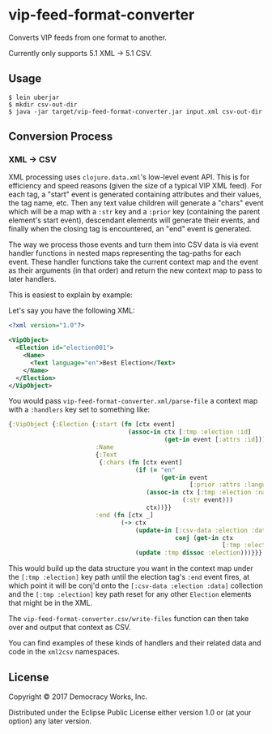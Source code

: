 # vip-feed-format-converter

Converts VIP feeds from one format to another.

Currently only supports 5.1 XML -> 5.1 CSV.

## Usage

    $ lein uberjar
    $ mkdir csv-out-dir
    $ java -jar target/vip-feed-format-converter.jar input.xml csv-out-dir
    
## Conversion Process

### XML -> CSV

XML processing uses `clojure.data.xml`'s low-level event API. This is for
efficiency and speed reasons (given the size of a typical VIP XML feed). For
each tag, a "start" event is generated containing attributes and their values,
the tag name, etc. Then any text value children will generate a "chars" event
which will be a map with a `:str` key and a `:prior` key (containing the
parent element's start event), descendant elements will generate their
events, and finally when the closing tag is encountered, an "end" event is
generated.

The way we process those events and turn them into CSV data is via event
handler functions in nested maps representing the tag-paths for each event.
These handler functions take the current context map and the event as their
arguments (in that order) and return the new context map to pass to later
handlers.

This is easiest to explain by example:

Let's say you have the following XML:

```xml
<?xml version="1.0"?>

<VipObject>
  <Election id="election001">
    <Name>
      <Text language="en">Best Election</Text>
    </Name>
  </Election>
</VipObject>
```

You would pass `vip-feed-format-converter.xml/parse-file` a context map with a
`:handlers` key set to something like:

```clojure
{:VipObject {:Election {:start (fn [ctx event]
                                 (assoc-in ctx [:tmp :election :id]
                                           (get-in event [:attrs :id])))
                        :Name 
                        {:Text 
                         {:chars (fn [ctx event]
                                   (if (= "en" 
                                          (get-in event
                                                  [:prior :attrs :language])
                                      (assoc-in ctx [:tmp :election :name]
                                                (:str event)))
                                      ctx))}}
                        :end (fn [ctx _]
                               (-> ctx
                                   (update-in [:csv-data :election :data]
                                              conj (get-in ctx 
                                                           [:tmp :election]))
                                   (update :tmp dissoc :election)))}}}
```

This would build up the data structure you want in the context map under the
`[:tmp :election]` key path until the election tag's `:end` event fires, at
which point it will be conj'd onto the `[:csv-data :election :data]` collection
and the `[:tmp :election]` key path reset for any other `Election` elements
that might be in the XML.

The `vip-feed-format-converter.csv/write-files` function can then take over and
output that context as CSV.

You can find examples of these kinds of handlers and their related data and
code in the `xml2csv` namespaces.

## License

Copyright © 2017 Democracy Works, Inc.

Distributed under the Eclipse Public License either version 1.0 or (at
your option) any later version.